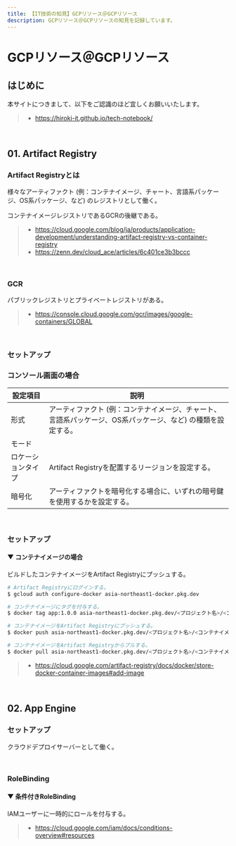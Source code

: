 ```yaml
---
title: 【IT技術の知見】GCPリソース＠GCPリソース
description: GCPリソース＠GCPリソースの知見を記録しています。
---
```


# GCPリソース＠GCPリソース

## はじめに

本サイトにつきまして、以下をご認識のほど宜しくお願いいたします。

> - https://hiroki-it.github.io/tech-notebook/

<br>

## 01. Artifact Registry

### Artifact Registryとは

様々なアーティファクト (例：コンテナイメージ、チャート、言語系パッケージ、OS系パッケージ、など) のレジストリとして働く。

コンテナイメージレジストリであるGCRの後継である。

> - https://cloud.google.com/blog/ja/products/application-development/understanding-artifact-registry-vs-container-registry
> - https://zenn.dev/cloud_ace/articles/6c401ce3b3bccc

<br>

### GCR

パブリックレジストリとプライベートレジストリがある。

> - https://console.cloud.google.com/gcr/images/google-containers/GLOBAL

<br>

### セットアップ

### コンソール画面の場合

| 設定項目           | 説明                                                                                                         |
| ------------------ | ------------------------------------------------------------------------------------------------------------ |
| 形式               | アーティファクト (例：コンテナイメージ、チャート、言語系パッケージ、OS系パッケージ、など) の種類を設定する。 |
| モード             |                                                                                                              |
| ロケーションタイプ | Artifact Registryを配置するリージョンを設定する。                                                            |
| 暗号化             | アーティファクトを暗号化する場合に、いずれの暗号鍵を使用するかを設定する。                                   |

<br>

### セットアップ

#### ▼ コンテナイメージの場合

ビルドしたコンテナイメージをArtifact Registryにプッシュする。

```bash
# Artifact Registryにログインする。
$ gcloud auth configure-docker asia-northeast1-docker.pkg.dev

# コンテナイメージにタグを付与する。
$ docker tag app:1.0.0 asia-northeast1-docker.pkg.dev/<プロジェクト名>/<コンテナイメージ名>:1.0.0

# コンテナイメージをArtifact Registryにプッシュする。
$ docker push asia-northeast1-docker.pkg.dev/<プロジェクト名>/<コンテナイメージ名>:1.0.0

# コンテナイメージをArtifact Registryからプルする。
$ docker pull asia-northeast1-docker.pkg.dev/<プロジェクト名>/<コンテナイメージ名>:1.0.0
```

> - https://cloud.google.com/artifact-registry/docs/docker/store-docker-container-images#add-image

<br>

## 02. App Engine

### セットアップ

クラウドデプロイサーバーとして働く。

<br>

### RoleBinding

#### ▼ 条件付きRoleBinding

IAMユーザーに一時的にロールを付与する。

> - https://cloud.google.com/iam/docs/conditions-overview#resources

<br>
